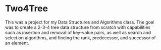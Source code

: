 # Two4Tree
This was a project for my Data Structures and Algorithms class. The goal was to create a 2-3-4 tree data structure from scratch with capabilities such as insertion and removal of key-value pairs, as well as search and selection algorithms, and finding the rank, predecessor, and successor of an element.
